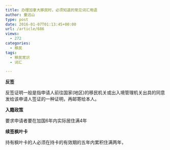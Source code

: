 ```yaml
---
title: 办理加拿大移民时，必须知道的常见词汇用语
author: 童远山
type: post
date: 2016-01-07T01:13:45+00:00
url: /article/686
views:
  - 272
categories:
  - 移民
tags:
  - 移民常识
  - 词汇

---
```

<div>
  <p>
    <strong>反签</strong>
  </p>
  
  <p>
    反签证明一般是指申请人前往国家(地区)的移民机关或出入境管理机关出具的同意发给该申请人签证的一种证明，再邮寄给本人。
  </p>
  
  <p>
    <strong>入籍政策</strong>
  </p>
  
  <p>
    要求申请者要在加国6年内实际居住满4年
  </p>
  
  <p>
    <strong>续签枫叶卡</strong>
  </p>
  
  <p>
    持有枫叶卡的人必须在持卡的有效期的五年内累积住满两年，
  </p>
</div>

&nbsp;